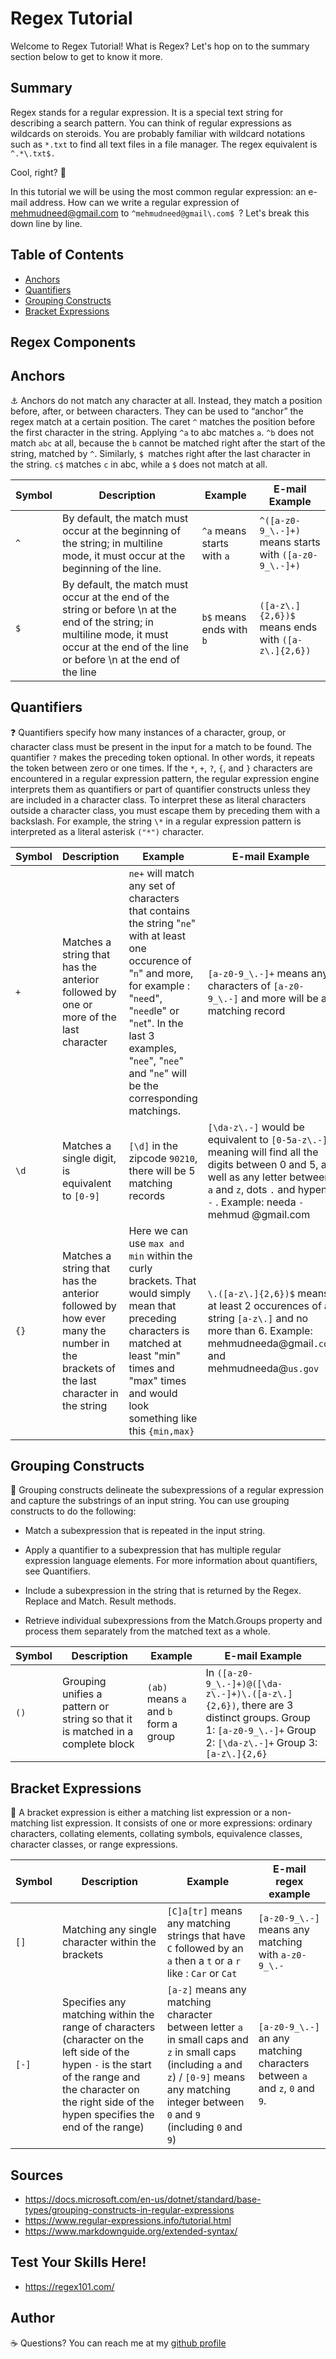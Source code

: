 # Regex Tutorial

Welcome to Regex Tutorial! What is Regex? Let's hop on to the summary section below to get to know it more.

## Summary

Regex stands for a regular expression. It is a special text string for describing a search pattern. You can think of regular expressions as wildcards on steroids. You are probably familiar with wildcard notations such as `*.txt` to find all text files in a file manager. The regex equivalent is 
`^.*\.txt$.`

 Cool, right? 🤯

In this tutorial we will be using the most common regular expression: an e-mail address.
How can we write a regular expression of mehmudneed@gmail.com to `^mehmudneed@gmail\.com$
`? Let's break this down line by line.

## Table of Contents

- [Anchors](#anchors)
- [Quantifiers](#quantifiers)
- [Grouping Constructs](#grouping-constructs)
- [Bracket Expressions](#bracket-expressions)

## Regex Components

## Anchors
 ⚓ Anchors do not match any character at all. Instead, they match a position before, after, or between characters. They can be used to “anchor” the regex match at a certain position. The caret `^` matches the position before the first character in the string. Applying `^a` to abc matches `a`. `^b` does not match `abc` at all, because the `b` cannot be matched right after the start of the string, matched by `^`. Similarly, `$ `matches right after the last character in the string. `c$` matches `c` in abc, while a `$` does not match at all.

| Symbol      | Description | Example | E-mail Example
| ----------- | ----------- |-----------|-----------|
| `^`          | By default, the match must occur at the beginning of the string; in multiline mode, it must occur at the beginning of the line.       |`^a` means starts with `a` | `^([a-z0-9_\.-]+)` means starts with `([a-z0-9_\.-]+)`
| `$`          | By default, the match must occur at the end of the string or before \n at the end of the string; in multiline mode, it must occur at the end of the line or before \n at the end of the line        |`b$` means ends with `b` | `([a-z\.]{2,6})$` means ends with `([a-z\.]{2,6})`

## Quantifiers
❓  Quantifiers specify how many instances of a character, group, or character class must be present in the input for a match to be found. The quantifier `?` makes the preceding token optional. In other words, it repeats the token between zero or one times. If the `*`, `+`, `?`, `{`, and `}` characters are encountered in a regular expression pattern, the regular expression engine interprets them as quantifiers or part of quantifier constructs unless they are included in a character class. To interpret these as literal characters outside a character class, you must escape them by preceding them with a backslash. For example, the string `\*` in a regular expression pattern is interpreted as a literal asterisk `("*")` character.

| Symbol      | Description | Example   |E-mail Example|
| ----------- | ----------- |-----------|-----------|
|`+`| Matches a string that has the anterior followed by one or more of the last character| `ne+` will match any set of characters that contains the string "`ne`" with at least one occurence of "`n`" and more, for example : "`nee`d", "`need`le" or "`ne`t". In the last 3 examples, "`nee`", "`nee`" and "`ne`" will be the corresponding matchings. | `[a-z0-9_\.-]+` means any characters of `[a-z0-9_\.-]` and more will be a matching record
|`\d`| Matches a single digit, is equivalent to `[0-9]`|`[\d]` in the zipcode `90210`, there will be 5 matching records|`[\da-z\.-]` would be equivalent to `[0-5a-z\.-]` meaning will find all the digits between 0 and 5, as well as any letter between `a` and `z`, dots `.` and hypens `-` . Example: needa `-`mehmud @gmail.com
|`{}`| Matches a string that has the anterior followed by how ever many the number in the brackets of the last character in the string | Here we can use  `max and min` within the curly brackets. That would simply mean that  preceding characters is matched at least "min" times and "max" times and would look something like this `{min,max}`| `\.([a-z\.]{2,6})$` means at least 2 occurences of a string `[a-z\.]` and no more than 6. Example: mehmudneeda@gmail`.com` and mehmudneeda@`us.gov`

## Grouping Constructs
👯  Grouping constructs delineate the subexpressions of a regular expression and capture the substrings of an input string. You can use grouping constructs to do the following:

   - Match a subexpression that is repeated in the input string.

   - Apply a quantifier to a subexpression that has multiple regular expression language elements. For more information about quantifiers, see Quantifiers.

   - Include a subexpression in the string that is returned by the Regex. Replace and Match. Result methods.

   - Retrieve individual subexpressions from the Match.Groups property and process them separately from the matched text as a whole.

| Symbol      | Description | Example   |E-mail Example
| ----------- | ----------- |-----------|-----------|
| `()`       | Grouping unifies a pattern or string so that it is matched in a complete block |`(ab)` means `a` and `b` form a group | In `([a-z0-9_\.-]+)@([\da-z\.-]+)\.([a-z\.]{2,6})`, there are 3 distinct groups. Group 1: `[a-z0-9_\.-]+`  Group 2: `[\da-z\.-]+`  Group 3: `[a-z\.]{2,6}`


## Bracket Expressions
🧠 A bracket expression is either a matching list expression or a non-matching list expression. It consists of one or more expressions: ordinary characters, collating elements, collating symbols, equivalence classes, character classes, or range expressions.

| Symbol      | Description | Example   |E-mail regex example|
| ----------- | ----------- |-----------|-----------|
|`[]`   | Matching any single character within the brackets | `[C]a[tr]` means any matching strings that have `C` followed by an `a` then a `t` or a `r` like : `Car` or `Cat`|`[a-z0-9_\.-]` means any matching with `a-z0-9_\.-`
|`[-]`| Specifies any matching within the range of characters (character on the left side of the hypen `-` is the start of the range and the character on the right side of the hypen specifies the end of the range) | `[a-z]` means any matching character between letter `a` in small caps and `z` in small caps (including `a` and `z`) / `[0-9]` means any matching integer between `0` and `9` (including `0` and `9`) | `[a-z0-9_\.-]` an any matching characters between `a` and `z`, `0` and `9`. 



## Sources
- https://docs.microsoft.com/en-us/dotnet/standard/base-types/grouping-constructs-in-regular-expressions
- https://www.regular-expressions.info/tutorial.html
- https://www.markdownguide.org/extended-syntax/


## Test Your Skills Here! 
- https://regex101.com/

## Author

☕ Questions? You can reach me at my [github profile](https://github.com/needamehmud2017)

